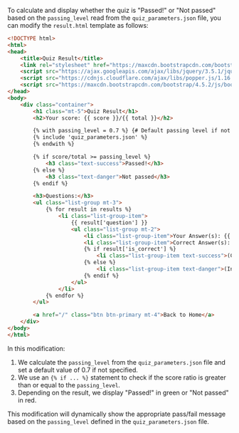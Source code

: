 To calculate and display whether the quiz is "Passed!" or "Not passed" based on the `passing_level` read from the `quiz_parameters.json` file, you can modify the `result.html` template as follows:

```html
<!DOCTYPE html>
<html>
<head>
    <title>Quiz Result</title>
    <link rel="stylesheet" href="https://maxcdn.bootstrapcdn.com/bootstrap/4.5.2/css/bootstrap.min.css">
    <script src="https://ajax.googleapis.com/ajax/libs/jquery/3.5.1/jquery.min.js"></script>
    <script src="https://cdnjs.cloudflare.com/ajax/libs/popper.js/1.16.0/umd/popper.min.js"></script>
    <script src="https://maxcdn.bootstrapcdn.com/bootstrap/4.5.2/js/bootstrap.min.js"></script>
</head>
<body>
    <div class="container">
        <h1 class="mt-5">Quiz Result</h1>   
        <h2>Your score: {{ score }}/{{ total }}</h2>

        {% with passing_level = 0.7 %} {# Default passing level if not specified #}
        {% include 'quiz_parameters.json' %}
        {% endwith %}

        {% if score/total >= passing_level %}
            <h3 class="text-success">Passed!</h3>
        {% else %}
            <h3 class="text-danger">Not passed</h3>
        {% endif %}

        <h3>Questions:</h3>
        <ul class="list-group mt-3">
            {% for result in results %}
                <li class="list-group-item">
                    {{ result['question'] }}
                    <ul class="list-group mt-2">
                        <li class="list-group-item">Your Answer(s): {{ result['user_answers']|join(', ') }}</li>
                        <li class="list-group-item">Correct Answer(s): {{ result['correct_answers']|join(', ') }}</li>
                        {% if result['is_correct'] %}
                            <li class="list-group-item text-success">(Correct)</li>
                        {% else %}
                            <li class="list-group-item text-danger">(Incorrect)</li>
                        {% endif %}
                    </ul>
                </li>
            {% endfor %}
        </ul>

        <a href="/" class="btn btn-primary mt-4">Back to Home</a>
    </div>
</body>
</html>
```

In this modification:

1. We calculate the `passing_level` from the `quiz_parameters.json` file and set a default value of 0.7 if not specified.
2. We use an `{% if ... %}` statement to check if the score ratio is greater than or equal to the `passing_level`.
3. Depending on the result, we display "Passed!" in green or "Not passed" in red.

This modification will dynamically show the appropriate pass/fail message based on the `passing_level` defined in the `quiz_parameters.json` file.